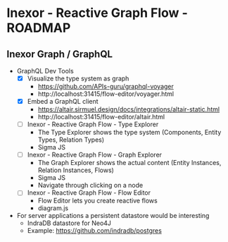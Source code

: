 # Inexor - Reactive Graph Flow - ROADMAP

## Inexor Graph / GraphQL

* GraphQL Dev Tools
  - [x] Visualize the type system as graph
    * https://github.com/APIs-guru/graphql-voyager
    * http://localhost:31415/flow-editor/voyager.html
  - [x] Embed a GraphQL client
    * https://altair.sirmuel.design/docs/integrations/altair-static.html
    * http://localhost:31415/flow-editor/altair.html
  - [ ] Inexor - Reactive Graph Flow - Type Explorer
    * The Type Explorer shows the type system (Components, Entity Types, Relation Types)
    * Sigma JS
  - [ ] Inexor - Reactive Graph Flow - Graph Explorer
    * The Graph Explorer shows the actual content (Entity Instances, Relation Instances, Flows)
    * Sigma JS
    * Navigate through clicking on a node
  - [ ] Inexor - Reactive Graph Flow - Flow Editor
    * Flow Editor lets you create reactive flows
    * diagram.js
* For server applications a persistent datastore would be interesting
  * IndraDB datastore for Neo4J
  * Example: https://github.com/indradb/postgres
